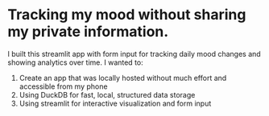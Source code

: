 # Tracking my mood without sharing my private information.
I built this streamlit app with form input for tracking daily mood changes and showing analytics over time. I wanted to:

1. Create an app that was locally hosted without much effort and accessible from my phone
2. Using DuckDB for fast, local, structured data storage
3. Using streamlit for interactive visualization and form input
